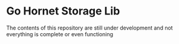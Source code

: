 # Go Hornet Storage Lib

The contents of this repository are still under development and not everything is complete or even functioning